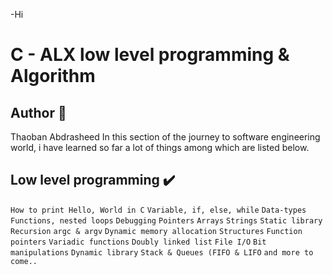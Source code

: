 -Hi


# C - ALX low level programming & Algorithm
## Author :boy:
Thaoban Abdrasheed
In this section of the journey to software engineering world, i have learned so far a lot of things among which are listed below.

## Low level programming :heavy_check_mark:

`How to print Hello, World in C`
`Variable, if, else, while`
`Data-types`
`Functions, nested loops`
`Debugging`
`Pointers`
`Arrays`
`Strings`
`Static library`
`Recursion`
`argc & argv`
`Dynamic memory allocation`
`Structures`
`Function pointers`
`Variadic functions`
`Doubly linked list`
`File I/O`
`Bit manipulations`
`Dynamic library`
`Stack & Queues (FIFO & LIFO`
`and more to come..`
